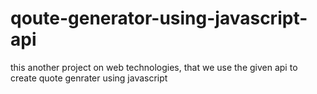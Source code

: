 # qoute-generator-using-javascript-api
 this another project on web technologies, that we use the given api to create quote genrater using javascript 
